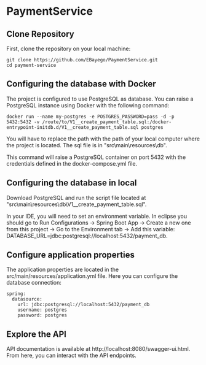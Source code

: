 # PaymentService

## Clone Repository
First, clone the repository on your local machine:
```
git clone https://github.com/EBayego/PaymentService.git
cd payment-service
```

## Configuring the database with Docker
The project is configured to use PostgreSQL as database. You can raise a PostgreSQL instance using Docker with the following command:
```
docker run --name my-postgres -e POSTGRES_PASSWORD=pass -d -p 5432:5432 -v /route/to/V1__create_payment_table.sql:/docker-entrypoint-initdb.d/V1__create_payment_table.sql postgres
```
You will have to replace the path with the path of your local computer where the project is located. The sql file is in "src\main\resources\db".

This command will raise a PostgreSQL container on port 5432 with the credentials defined in the docker-compose.yml file.

## Configuring the database in local
Download PostgreSQL and run the script file located at "src\main\resources\db\V1__create_payment_table.sql".

In your IDE, you will need to set an environment variable. In eclipse you should go to Run Configurations -> Spring Boot App -> 
Create a new one from this project -> Go to the Environment tab -> Add this variable: DATABASE_URL=jdbc:postgresql://localhost:5432/payment_db.

## Configure application properties
The application properties are located in the src/main/resources/application.yml file. Here you can configure the database connection:
```
spring:
  datasource:
    url: jdbc:postgresql://localhost:5432/payment_db
    username: postgres
    password: postgres
```

## Explore the API
API documentation is available at http://localhost:8080/swagger-ui.html. From here, you can interact with the API endpoints.
